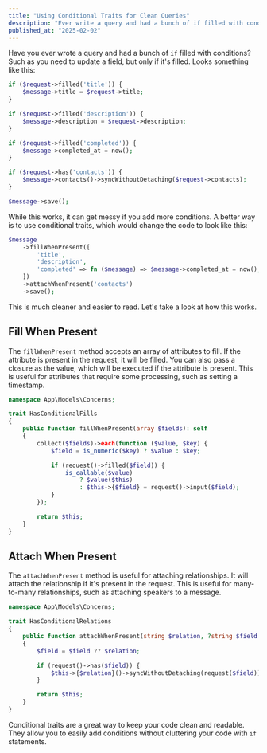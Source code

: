 ```yaml
---
title: "Using Conditional Traits for Clean Queries"
description: "Ever write a query and had a bunch of if filled with conditions? Here's a better way using conditional traits."
published_at: "2025-02-02"
---
```


Have you ever wrote a query and had a bunch of `if` filled with conditions? Such as you need to update a field, but only if it's filled. Looks something like this:

```php
if ($request->filled('title')) {
    $message->title = $request->title;
}

if ($request->filled('description')) {
    $message->description = $request->description;
}

if ($request->filled('completed')) {
    $message->completed_at = now();
}

if ($request->has('contacts')) {
    $message->contacts()->syncWithoutDetaching($request->contacts);
}

$message->save();
```

While this works, it can get messy if you add more conditions. A better way is to use conditional traits, which would change the code to look like this:

```php
$message
    ->fillWhenPresent([
        'title',
        'description',
        'completed' => fn ($message) => $message->completed_at = now(),
    ])
    ->attachWhenPresent('contacts')
    ->save();
```

This is much cleaner and easier to read. Let's take a look at how this works.

## Fill When Present

The `fillWhenPresent` method accepts an array of attributes to fill. If the attribute is present in the request, it will be filled. You can also pass a closure as the value, which will be executed if the attribute is present. This is useful for attributes that require some processing, such as setting a timestamp.

```php
namespace App\Models\Concerns;

trait HasConditionalFills
{
    public function fillWhenPresent(array $fields): self
    {
        collect($fields)->each(function ($value, $key) {
            $field = is_numeric($key) ? $value : $key;

            if (request()->filled($field)) {
                is_callable($value)
                    ? $value($this)
                    : $this->{$field} = request()->input($field);
            }
        });

        return $this;
    }
}
```

## Attach When Present

The `attachWhenPresent` method is useful for attaching relationships. It will attach the relationship if it's present in the request. This is useful for many-to-many relationships, such as attaching speakers to a message.

```php
namespace App\Models\Concerns;

trait HasConditionalRelations
{
    public function attachWhenPresent(string $relation, ?string $field = null): self
    {
        $field = $field ?? $relation;

        if (request()->has($field)) {
            $this->{$relation}()->syncWithoutDetaching(request($field));
        }

        return $this;
    }
}
```

Conditional traits are a great way to keep your code clean and readable. They allow you to easily add conditions without cluttering your code with `if` statements.
